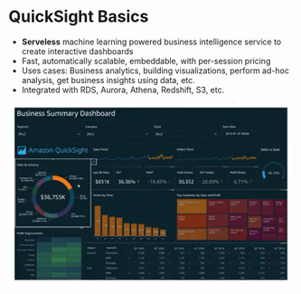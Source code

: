 # QuickSight Basics

- **Serveless** machine learning powered business intelligence service to create interactive dashboards
- Fast, automatically scalable, embeddable, with per-session pricing
- Uses cases: Business analytics, building visualizations, perform ad-hoc analysis, get business insights using data, etc.
- Integrated with RDS, Aurora, Athena, Redshift, S3, etc.

![QuickSight](../../images/database/quicksight.png)